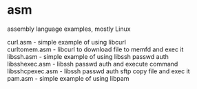 # asm
assembly language examples, mostly Linux  

curl.asm - simple example of using libcurl   
curltomem.asm - libcurl to download file to memfd and exec it  
libssh.asm - simple example of using libssh passwd auth  
libsshexec.asm - libssh passwd auth and execute command  
libsshcpexec.asm - libssh passwd auth sftp copy file and exec it  
pam.asm - simple example of using libpam
